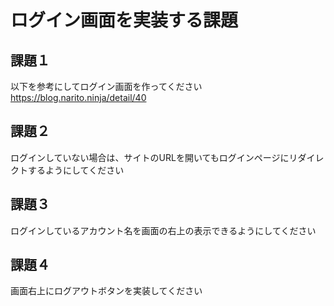 # ログイン画面を実装する課題

## 課題１
以下を参考にしてログイン画面を作ってください
https://blog.narito.ninja/detail/40

## 課題２
ログインしていない場合は、サイトのURLを開いてもログインページにリダイレクトするようにしてください

## 課題３
ログインしているアカウント名を画面の右上の表示できるようにしてください

## 課題４
画面右上にログアウトボタンを実装してください

